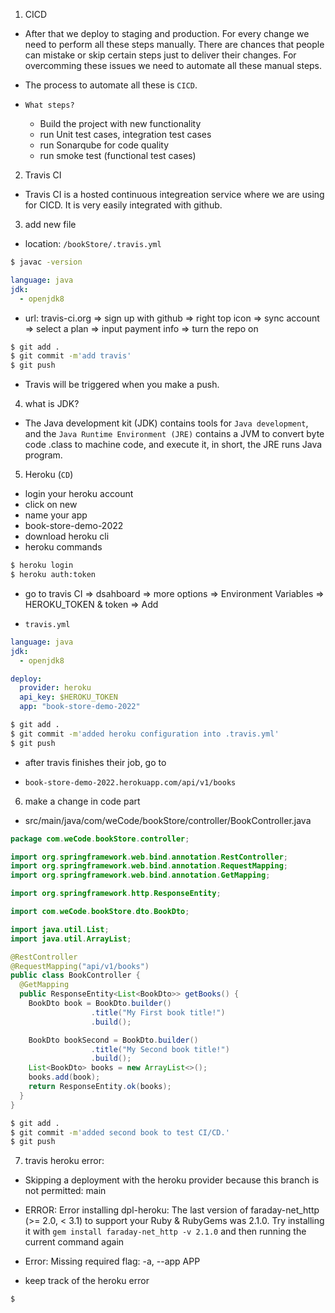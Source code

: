 1. CICD

- After that we deploy to staging and production. For every change we need to perform all these steps manually. There are chances that people can mistake or skip certain steps just to deliver their changes. For overcomming these issues we need to automate all these manual steps.

- The process to automate all these is `CICD`.

- `What steps?`

  - Build the project with new functionality
  - run Unit test cases, integration test cases
  - run Sonarqube for code quality
  - run smoke test (functional test cases)

2. Travis CI

- Travis CI is a hosted continuous integreation service where we are using for CICD. It is very easily integrated with github.

3. add new file

- location: `/bookStore/.travis.yml`

```bash
$ javac -version
```

```yml
language: java
jdk:
  - openjdk8
```

- url: travis-ci.org => sign up with github => right top icon => sync account => select a plan => input payment info => turn the repo on

```bash
$ git add .
$ git commit -m'add travis'
$ git push
```

- Travis will be triggered when you make a push.

4. what is JDK?

- The Java development kit (JDK) contains tools for `Java development`, and the `Java Runtime Environment (JRE)` contains a JVM to convert byte code .class to machine code, and execute it, in short, the JRE runs Java program.

5. Heroku (`CD`)

- login your heroku account
- click on new
- name your app
- book-store-demo-2022
- download heroku cli
- heroku commands

```bash
$ heroku login
$ heroku auth:token
```

- go to travis CI => dsahboard => more options => Environment Variables => HEROKU_TOKEN & token => Add

- `travis.yml` 

```yml
language: java
jdk:
  - openjdk8

deploy:
  provider: heroku
  api_key: $HEROKU_TOKEN
  app: "book-store-demo-2022"
```

```bash
$ git add .
$ git commit -m'added heroku configuration into .travis.yml'
$ git push
```

- after travis finishes their job, go to 

- `book-store-demo-2022.herokuapp.com/api/v1/books`

6. make a change in code part

- src/main/java/com/weCode/bookStore/controller/BookController.java

```java
package com.weCode.bookStore.controller;

import org.springframework.web.bind.annotation.RestController;
import org.springframework.web.bind.annotation.RequestMapping;
import org.springframework.web.bind.annotation.GetMapping;

import org.springframework.http.ResponseEntity;

import com.weCode.bookStore.dto.BookDto;

import java.util.List;
import java.util.ArrayList;

@RestController
@RequestMapping("api/v1/books")
public class BookController {
  @GetMapping
  public ResponseEntity<List<BookDto>> getBooks() {
    BookDto book = BookDto.builder()
                  .title("My First book title!")
                  .build();

    BookDto bookSecond = BookDto.builder()
                  .title("My Second book title!")
                  .build();
    List<BookDto> books = new ArrayList<>();
    books.add(book);
    return ResponseEntity.ok(books);
  }
}
```

```bash
$ git add .
$ git commit -m'added second book to test CI/CD.'
$ git push
```


7. travis heroku error:

- Skipping a deployment with the heroku provider because this branch is not permitted: main

- ERROR:  Error installing dpl-heroku:
	The last version of faraday-net_http (>= 2.0, < 3.1) to support your Ruby & RubyGems was 2.1.0. Try installing it with `gem install faraday-net_http -v 2.1.0` and then running the current command again

- Error: Missing required flag: -a, --app APP

- keep track of the heroku error

```BASH
$ 
```
